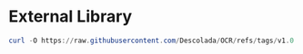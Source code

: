 # External Library

```powershell
curl -O https://raw.githubusercontent.com/Descolada/OCR/refs/tags/v1.0.2/Lib/OCR.ahk
```
